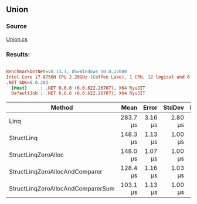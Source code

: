 ﻿## Union

### Source
[Union.cs](../../src/StructLinq.Benchmark/Union.cs)

### Results:
``` ini

BenchmarkDotNet=v0.13.1, OS=Windows 10.0.22000
Intel Core i7-8750H CPU 2.20GHz (Coffee Lake), 1 CPU, 12 logical and 6 physical cores
.NET SDK=6.0.203
  [Host]     : .NET 6.0.6 (6.0.622.26707), X64 RyuJIT
  DefaultJob : .NET 6.0.6 (6.0.622.26707), X64 RyuJIT


```
|                            Method |     Mean |   Error |  StdDev | Ratio |   Gen 0 |   Gen 1 |   Gen 2 | Allocated |
|---------------------------------- |---------:|--------:|--------:|------:|--------:|--------:|--------:|----------:|
|                              Linq | 283.7 μs | 3.16 μs | 2.80 μs |  1.00 | 95.2148 | 95.2148 | 95.2148 | 538,688 B |
|                        StructLinq | 148.3 μs | 1.13 μs | 1.00 μs |  0.52 |       - |       - |       - |      64 B |
|               StructLinqZeroAlloc | 148.0 μs | 1.07 μs | 1.00 μs |  0.52 |       - |       - |       - |         - |
|    StructLinqZeroAllocAndComparer | 128.4 μs | 1.16 μs | 1.03 μs |  0.45 |       - |       - |       - |         - |
| StructLinqZeroAllocAndComparerSum | 103.1 μs | 1.13 μs | 1.00 μs |  0.36 |       - |       - |       - |         - |
